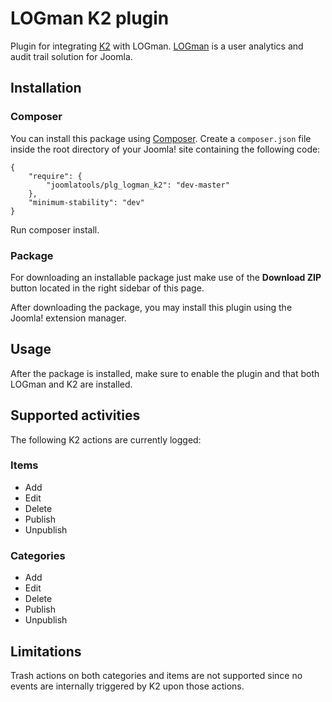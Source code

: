 LOGman K2 plugin
========================

Plugin for integrating [K2](http://getk2.org/) with LOGman. [LOGman](http://joomlatools.com/logman) is a user analytics and audit trail solution for Joomla.

## Installation

### Composer

You can install this package using [Composer](https://getcomposer.org/). Create a `composer.json` file inside the root directory of your Joomla! site containing the following code:

```
{
    "require": {        
        "joomlatools/plg_logman_k2": "dev-master"
    },
    "minimum-stability": "dev"
}
```

Run composer install.

### Package

For downloading an installable package just make use of the **Download ZIP** button located in the right sidebar of this page.

After downloading the package, you may install this plugin using the Joomla! extension manager.

## Usage

After the package is installed, make sure to enable the plugin and that both LOGman and K2 are installed.

## Supported activities

The following K2 actions are currently logged:

### Items

* Add
* Edit
* Delete
* Publish
* Unpublish

### Categories

* Add
* Edit
* Delete
* Publish
* Unpublish

## Limitations

Trash actions on both categories and items are not supported since no events are internally triggered by K2 upon those actions.